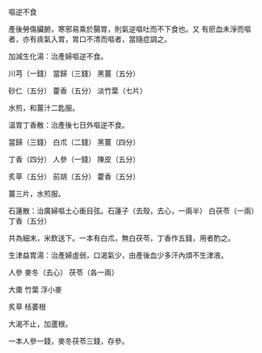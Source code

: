 嘔逆不食

產後勞傷臟腑，寒邪易乘於腸胃，則氣逆嘔吐而不下食也。又 有瘀血未淨而嘔者，亦有痰氣入胃，胃口不清而嘔者，當隨症調之。 

加減生化湯：治產婦嘔逆不食。 

川芎（一錢） 當歸（三錢） 黑薑（五分） 

砂仁（五分） 藿香（五分） 淡竹葉（七片） 

水煎，和薑汁二匙服。 

溫胃丁香散：治產後七日外嘔逆不食。

當歸（三錢） 白朮（二錢） 黑薑（四分） 

丁香（四分） 人參（一錢） 陳皮（五分） 

炙草（五分） 前胡（五分） 藿香（五分） 

薑三片，水煎服。 

石蓮散：治廣婦嘔土心衝目弦。石蓮子（去殼，去心，一兩半） 白茯苓（一兩） 丁香（五分） 

共為細末，米飲送下。一本有白朮，無白茯苓，丁香作五錢，用者酌之。 

生津益胃湯：治產婦虛弱，口渴氣少，由產後血少多汗內煩不生津液。

人參 麥冬（去心） 茯苓（各一兩） 

大棗 竹葉 浮小麥 

炙草 栝萎根 

大渴不止，加蘆根。

一本人參一錢，麥冬茯苓三錢，存參。 

